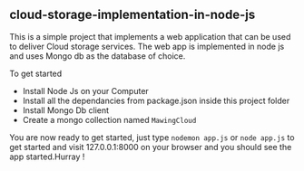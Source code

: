 ## cloud-storage-implementation-in-node-js ##

This is a simple project that implements a web application that can be used to deliver Cloud storage services. The web app is implemented in node js and uses Mongo db as the database of choice.

To get started
  * Install Node Js on your Computer
  * Install all the dependancies from package.json inside this project folder
  * Install Mongo Db client
  * Create a mongo collection named `MawingCloud`
    
You are now ready to get started, just type `nodemon app.js` or `node app.js` to get started and visit 127.0.0.1:8000 on your browser and you should see the app started.Hurray !
    
    

